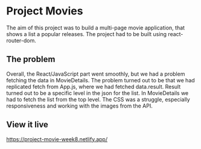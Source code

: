 # Project Movies
The aim of this project was to build a multi-page movie application, that shows a list a popular releases. The project had to be built using react-router-dom.

## The problem
Overall, the React/JavaScript part went smoothly, but we had a problem fetching the data in MovieDetails. The problem turned out to be that we had replicated fetch from App.js, where we had fetched data.result. Result turned out to be a specific level in the json for the list. In MovieDetails we had to fetch the list from the top level.
The CSS was a struggle, especially responsiveness and working with the images from the API.

## View it live

https://project-movie-week8.netlify.app/
